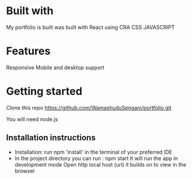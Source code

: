 # Built with

My portfolio is built was built with
React using CRA
CSS
JAVASCRIPT

# Features

Responsive
Mobile and desktop support

# Getting started 

Clone this repo https://github.com/WamashuduSengani/portfolio.git

You will need node.js

## Installation instructions

* Installation: run npm 'install' in the terminal of your preferred IDE
* In the project directory you can run : npm start
  It will run the app in development mode Open http local host (url) it builds on to view in the browser